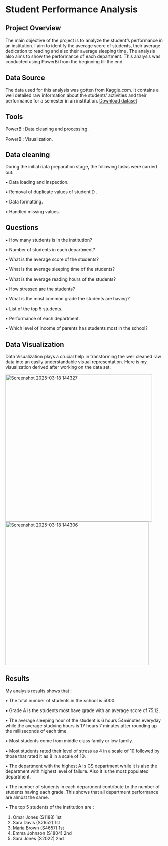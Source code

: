 # Student Performance Analysis
## Project Overview
The main objective of the project is to analyze the student’s performance in an institution. I aim to identify the average score of students, their average dedication to reading and also their average sleeping time. The analysis also aims to show the performance of each department. This analysis was conducted using PowerBi from the beginning till the end.

## Data Source
The data used for this analysis was gotten from Kaggle.com. It contains a well detailed raw information about the students’ activities and their performance for a semester in an institution.
<a href="https://github.com/Optimism01/STUDENTS-PERFORMANCE/blob/main/Students_Grading_Dataset.csv">Download dataset</a>

## Tools
PowerBi: Data cleaning and processing.

PowerBi: Visualization.

## Data cleaning
During the initial data preparation stage, the following tasks were carried out:

•	Data loading and inspection.

•	Removal of duplicate values of studentID .

•	Data formatting.

•	Handled missing values. 


## Questions
•	How many students is in the institution?

•	Number of students in each department?

•	What is the average score of the students?

•	What is the average sleeping time of the students?

•	What is the average reading hours of the students?

•	How stressed are the students?

•	What is the most common grade the students are having?

•	List of the top 5 students.

•	Performance of each department.

•	Which level of income of parents has students most in the school?

## Data Visualization
Data Visualization plays a crucial help in transforming the well cleaned raw data into an easily understandable visual representation. Here is my visualization derived after working on the data set.

<img width="464" alt="Screenshot 2025-03-18 144327" src="https://github.com/user-attachments/assets/5c5692ba-fd29-44a6-a56e-c1b29434904e" />
<img width="453" alt="Screenshot 2025-03-18 144306" src="https://github.com/user-attachments/assets/2f8b3293-a0ea-4e82-b84d-065c00a8fcfd" />

## Results
My analysis results shows that :

•	The total number of students in the school is 5000.

•	Grade A is the students most have grade with an average score of 75.12.

•	The average sleeping hour of the student is 6 hours 54minutes everyday while the average studying hours is 17 hours 7 minutes after rounding up the milliseconds of each time.

•	Most students come from middle class family or low family.

•	Most students rated their level of stress as 4 in a scale of 10 followed by those that rated it as 8 in a scale of 10.

•	The department with the highest A is CS department while it is also the department with highest level of failure. Also it is the most populated department.

•	The number of students in each department contribute to the number of students having each grade. This shows that all department performance are almost the same.

•	The top 5 students of the institution are :
1.	Omar Jones (S1188) 1st 
2.	Sara Davis (S2652) 1st 
3.	Maria Brown (S4657) 1st 
4.	Emma Johnson (S1804) 2nd 
5.	Sara Jones (S2022) 2nd 
